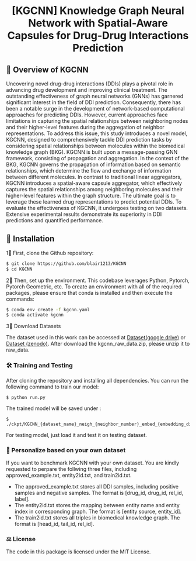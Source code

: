 <h1 align="center">
  [KGCNN] Knowledge Graph Neural Network with Spatial-Aware Capsules for Drug-Drug Interactions Prediction
</h1>

## 👀 Overview of KGCNN

Uncovering novel drug-drug interactions (DDIs) plays a pivotal role in advancing drug development and improving clinical treatment. The outstanding effectiveness of graph neural networks (GNNs) has garnered significant interest in the field of DDI prediction. Consequently, there has been a notable surge in the development of network-based computational approaches for predicting DDIs. However, current approaches face limitations in capturing the spatial relationships between neighboring nodes and their higher-level features during the aggregation of neighbor representations. To address this issue, this study introduces a novel model, KGCNN, designed to comprehensively tackle DDI prediction tasks by considering spatial relationships between molecules within the biomedical knowledge graph (BKG). KGCNN is built upon a message-passing GNN framework, consisting of propagation and aggregation. In the context of the BKG, KGCNN governs the propagation of information based on semantic relationships, which determine the flow and exchange of information between different molecules. In contrast to traditional linear aggregators, KGCNN introduces a spatial-aware capsule aggregator, which effectively captures the spatial relationships among neighboring molecules and their higher-level features within the graph structure. The ultimate goal is to leverage these learned drug representations to predict potential DDIs. To evaluate the effectiveness of KGCNN, it undergoes testing on two datasets. Extensive experimental results demonstrate its superiority in DDI predictions and quantified performance. 

## 🚀 Installation

1⃣️ First, clone the Github repository:

```bash
$ git clone https://github.com/blair1213/KGCNN
$ cd KGCNN
```

2⃣️ Then, set up the environment. This codebase leverages Python, Pytorch, Pytorch Geometric, etc. To create an environment with all of the required packages, please ensure that conda is installed and then execute the commands:

```bash
$ conda env create -f kgcnn.yaml
$ conda activate kgcnn
```
3⃣️ Download Datasets

The dataset used in this work can be accessed at [Dataset(google drive)](https://drive.google.com/file/d/1zrMvnvbG2Ln6kfsVY47HPDJl1Iu0fWGC/view?usp=share_link) or [Dataset (zenodo)](https://zenodo.org/records/11529900). After download the kgcnn_raw_data.zip, please unzip it to raw_data.

### 🛠️ Training and Testing

After cloning the repository and installing all dependencies. You can run the following command to train our model:

```
$ python run.py
```
The trained model will be saved under :
```
$ ./ckpt/KGCNN_{dataset_name}_neigh_{neighbor_number}_embed_{embedding_dimension}_depth_{network_layer}_optimizer_adam_lr_{lr}_batch_size_{bz}_epoch_{epoch_num}.hdf5
```
For testing model, just load it and test it on testing dataset.

### 🌟 Personalize based on your own dataset

If you want to benchmark KGCNN with your own dataset. You are kindly requested to perpare the follwing three files, including approved_example.txt, entity2id.txt, and train2id.txt.

- The approved_example.txt stores all DDI samples, including positive samples and negative samples. The format is [drug_id, drug_id, rel_id, label].
- The entity2id.txt stores the mapping between entity name and entity index in corresponding graph. The format is [entity source, entity_id].
- The train2id.txt stores all triples in biomedical knowledge graph. The format is [head_id, tail_id, rel_id].


### ⚖️ License

The code in this package is licensed under the MIT License.

</details>
